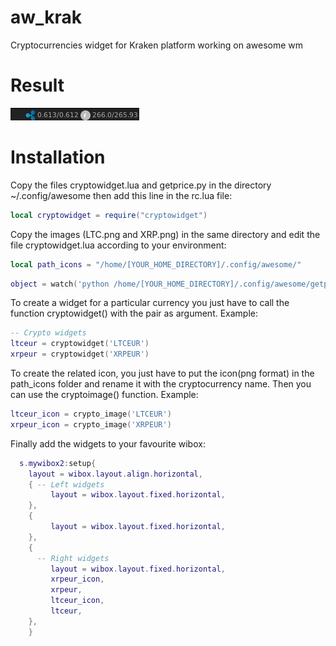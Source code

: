 # aw_krak
Cryptocurrencies widget for Kraken platform working on awesome wm
# Result
![widget](widget.png?raw=true "Widget")
# Installation
Copy the files cryptowidget.lua and getprice.py in the directory ~/.config/awesome then add this line in the rc.lua file:
```lua
local cryptowidget = require("cryptowidget")
```
Copy the images (LTC.png and XRP.png) in the same directory and edit the file cryptowidget.lua according to your environment:
```lua
local path_icons = "/home/[YOUR_HOME_DIRECTORY]/.config/awesome/"
```
```lua
object = watch('python /home/[YOUR_HOME_DIRECTORY]/.config/awesome/getprice.py -p '..pair,10, 
```   
To create a widget for a particular currency you just have to call the function cryptowidget() with the pair as argument. Example:
```lua
-- Crypto widgets 
ltceur = cryptowidget('LTCEUR')
xrpeur = cryptowidget('XRPEUR')
```
To create the related icon, you just have to put the icon(png format) in the path_icons folder and rename it with the cryptocurrency name. Then you can use the cryptoimage() function. Example:
```lua
ltceur_icon = crypto_image('LTCEUR')
xrpeur_icon = crypto_image('XRPEUR')
```
Finally add the widgets to your favourite wibox:
```lua
  s.mywibox2:setup{
	layout = wibox.layout.align.horizontal,
	{ -- Left widgets
	     layout = wibox.layout.fixed.horizontal,
	},
	{
	     layout = wibox.layout.fixed.horizontal,
	},
	{
	  -- Right widgets
	     layout = wibox.layout.fixed.horizontal,
	     xrpeur_icon,
	     xrpeur,
	     ltceur_icon,
	     ltceur,
	},
    }
```



